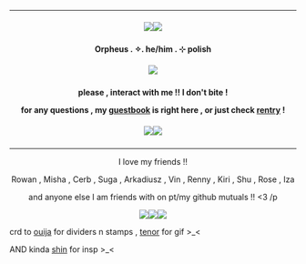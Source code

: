 ***

<h5 align="center">
<img src="https://ouija.crd.co/assets/images/gallery04/52d41e3f.png?v=b8c53f22"/><img src="https://ouija.crd.co/assets/images/gallery04/52d41e3f.png?v=b8c53f22"/>
</h5>  

<h4 align="center">
Orpheus . ✧. he/him . ⊹ polish
</h4> 
<h5 align="center">
<img src="https://media1.tenor.com/m/PkrCjXoWcaoAAAAd/herrscher-of-humanity-elysia-because-of-you-flamechasers-honkai.gif"/>
</h5>  
<h4 align="center">

please , interact with me !! I don't bite !

for any questions , my [guestbook](https://ovrpheus.123guestbook.com/) is right here , or just check [rentry](https://rentry.co/biilian) !
</h4> 

<h5 align="center">
<img src="https://ouija.crd.co/assets/images/gallery04/52d41e3f.png?v=b8c53f22"/><img src="https://ouija.crd.co/assets/images/gallery04/52d41e3f.png?v=b8c53f22"/>
</h5>  

***
<p align = "center">
I love my friends !!
<p>
<p align = "center">
Rowan , Misha , Cerb , Suga , Arkadiusz , Vin , Renny , Kiri , Shu , Rose , Iza 
<p>
<p align = "center">
and anyone else I am friends with on pt/my github mutuals !! <3 /p
<p>
<p align ="center">
<img src="https://ouija.crd.co/assets/images/gallery21/45b8bc15.png?v=b8c53f22"/><img src="https://ouija.crd.co/assets/images/gallery21/c9a8d472.gif?v=b8c53f22"/><img src="https://ouija.crd.co/assets/images/gallery21/45b8bc15.png?v=b8c53f22"/>
</p>

crd to [ouija](https://ouija.crd.co/#) for dividers n stamps , [tenor](https://tenor.com/pl/view/herrscher-of-humanity-elysia-because-of-you-flamechasers-honkai-gif-26463711) for gif >_<

AND kinda [shin](https://github.com/neuvilIette) for insp >_<
